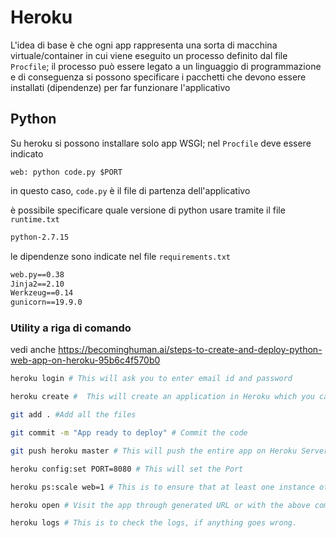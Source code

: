 
# Heroku

L'idea di base è che ogni app rappresenta una sorta di macchina virtuale/container in cui viene eseguito un processo definito dal file `Procfile`; il processo può essere legato a un linguaggio di programmazione e di conseguenza si possono specificare i pacchetti che devono essere installati (dipendenze) per far funzionare l'applicativo

## Python

Su heroku si possono installare solo app WSGI; nel `Procfile` deve essere indicato

```Procfile
web: python code.py $PORT
```

in questo caso, `code.py` è il file di partenza dell'applicativo

è possibile specificare quale versione di python usare tramite il file `runtime.txt`

```txt
python-2.7.15
```

le dipendenze sono indicate nel file `requirements.txt`

```txt
web.py==0.38
Jinja2==2.10
Werkzeug==0.14
gunicorn==19.9.0
```

### Utility a riga di comando

vedi anche https://becominghuman.ai/steps-to-create-and-deploy-python-web-app-on-heroku-95b6c4f570b0

```sh
heroku login # This will ask you to enter email id and password

heroku create #  This will create an application in Heroku which you can see on Heroku Dashboard

git add . #Add all the files

git commit -m "App ready to deploy" # Commit the code

git push heroku master # This will push the entire app on Heroku Server

heroku config:set PORT=8080 # This will set the Port

heroku ps:scale web=1 # This is to ensure that at least one instance of an app is running

heroku open # Visit the app through generated URL or with the above command

heroku logs # This is to check the logs, if anything goes wrong.
```
